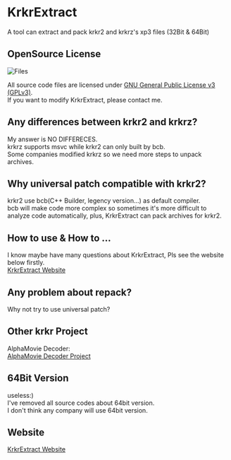 # KrkrExtract
A tool can extract and pack krkr2 and krkrz's xp3 files (32Bit & 64Bit)  


## OpenSource License  

![Files](https://www.gnu.org/graphics/gplv3-127x51.png)

All source code files are licensed under [GNU General Public License v3 (GPLv3)](https://www.gnu.org/licenses/quick-guide-gplv3.en.html).  
If you want to modify KrkrExtract, please contact me.

## Any differences between krkr2 and krkrz?
My answer is NO DIFFERECES.  
krkrz supports msvc while krkr2 can only built by bcb.  
Some companies modified krkrz so we need more steps to unpack archives.  

## Why universal patch compatible with krkr2?  
krkr2 use bcb(C++ Builder, legency version...) as default compiler.   
bcb will make code more complex so sometimes it's more difficult to analyze code automatically, plus, KrkrExtract can pack archives for krkr2.  

## How to use & How to ...  
I know maybe have many questions about KrkrExtract, Pls see the website below firstly.  
[KrkrExtract Website](https://xmoeproject.github.io/KrkrExtract/)

## Any problem about repack?  
Why not try to use universal patch?  


## Other krkr Project  
AlphaMovie Decoder:  
[AlphaMovie Decoder Project](https://github.com/xmoeproject/AlphaMovieDecoder)


## 64Bit Version 
useless:)  
I've removed all source codes about 64bit version.  
I don't think any company will use 64bit version.  


## Website
[KrkrExtract Website](https://xmoeproject.github.io/KrkrExtract/)





